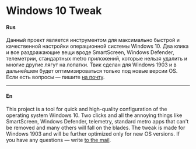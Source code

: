 # Windows 10 Tweak

#### Rus
Данный проект является инструментом для максимально быстрой и качественной настройки операционной системы Windows 10. Два клика и все раздражающие вещи вроде SmartScreen, Windows Defender, телеметрии, стандартных metro приложений, которые нельзя удалить и многие другие лягут на лопатки. Твик сделан для Windows 1903 и в дальнейшем будет оптимизироваться только под новые версии OS. Если есть вопросы — пишите [на почту](mailto:Windows10Tweak@gmail.com). 

<hr>

#### En
This project is a tool for quick and high-quality configuration of the operating system Windows 10. Two clicks and all the annoying things like SmartScreen, Windows Defender, telemetry, standard metro apps that can't be removed and many others will fall on the blades. The tweak is made for Windows 1903 and will be further optimized only for new OS versions. If you have any questions — write [to the mail](mailto:Windows10Tweak@gmail.com).
